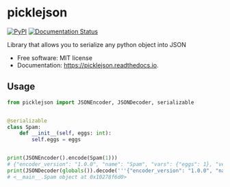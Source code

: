# picklejson


[![PyPI](https://img.shields.io/pypi/v/picklejson.svg)](https://pypi.python.org/pypi/picklejson)
[![Documentation Status](https://readthedocs.org/projects/picklejson/badge/?version=latest)](https://readthedocs.org/projects/picklejson/badge/?version=latest)


Library that allows you to serialize any python object into JSON


* Free software: MIT license
* Documentation: https://picklejson.readthedocs.io.


## Usage

```python
from picklejson import JSONEncoder, JSONDecoder, serializable


@serializable
class Spam:
    def __init__(self, eggs: int):
        self.eggs = eggs


print(JSONEncoder().encode(Spam(1)))
# {"encoder_version": "1.0.0", "name": "Spam", "vars": {"eggs": 1}, "version": "1.0.0", "init_args": [1], "init_kwargs": {}, "init_prototype": {"eggs": "int"}}
print(JSONDecoder(globals()).decode('''{"encoder_version": "1.0.0", "name": "Spam", "vars": {"eggs": 1}, "version": "1.0.0", "init_args": [1], "init_kwargs": {}, "init_prototype": {"eggs": "int"}}'''))
# <__main__.Spam object at 0x10278f6d0>

```
